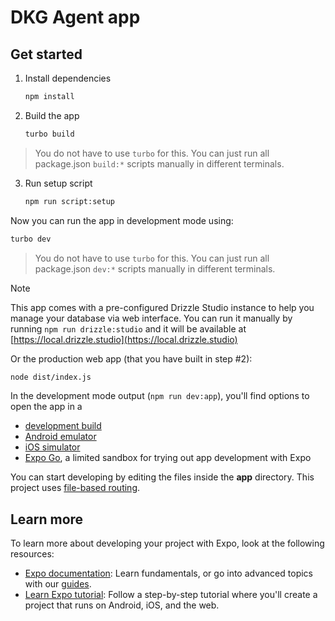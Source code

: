 # DKG Agent app

## Get started

1. Install dependencies

   ```bash
   npm install
   ```

2. Build the app

   ```bash
   turbo build
   ```

> You do not have to use `turbo` for this.
> You can just run all package.json `build:*` scripts manually in different terminals.

3. Run setup script

   ```bash
   npm run script:setup
   ```

Now you can run the app in development mode using:

```bash
turbo dev
```

> You do not have to use `turbo` for this.
> You can just run all package.json `dev:*` scripts manually in different terminals.

> [!NOTE]
> This app comes with a pre-configured Drizzle Studio instance to help you manage your database via web interface.
> You can run it manually by running `npm run drizzle:studio` and it will be available at [https://local.drizzle.studio](https://local.drizzle.studio)

Or the production web app (that you have built in step #2):

```bash
node dist/index.js
```

In the development mode output (`npm run dev:app`), you'll find options to open the app in a

- [development build](https://docs.expo.dev/develop/development-builds/introduction/)
- [Android emulator](https://docs.expo.dev/workflow/android-studio-emulator/)
- [iOS simulator](https://docs.expo.dev/workflow/ios-simulator/)
- [Expo Go](https://expo.dev/go), a limited sandbox for trying out app development with Expo

You can start developing by editing the files inside the **app** directory. This project uses [file-based routing](https://docs.expo.dev/router/introduction).

## Learn more

To learn more about developing your project with Expo, look at the following resources:

- [Expo documentation](https://docs.expo.dev/): Learn fundamentals, or go into advanced topics with our [guides](https://docs.expo.dev/guides).
- [Learn Expo tutorial](https://docs.expo.dev/tutorial/introduction/): Follow a step-by-step tutorial where you'll create a project that runs on Android, iOS, and the web.
